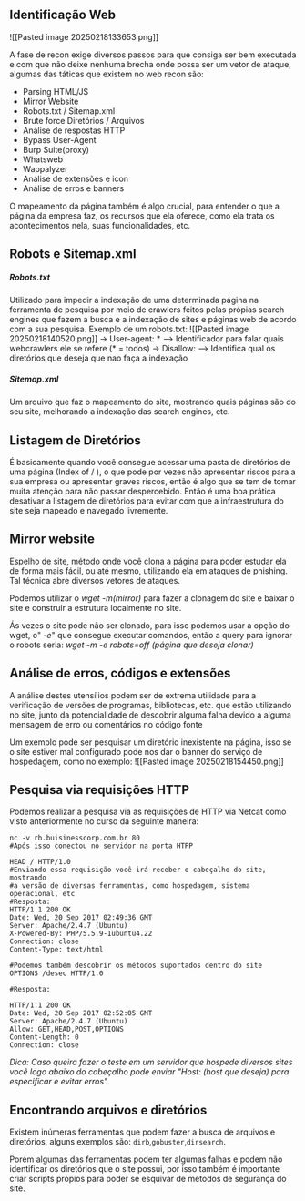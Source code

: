 
## Identificação Web 

![[Pasted image 20250218133653.png]]

A fase de recon exige diversos passos para que consiga ser bem executada e com que não deixe nenhuma brecha onde possa ser um vetor de ataque, algumas das táticas que existem no web recon são:
- Parsing HTML/JS
- Mirror Website
- Robots.txt / Sitemap.xml
- Brute force Diretórios / Arquivos
- Análise de respostas HTTP
- Bypass User-Agent
- Burp Suite(proxy)
- Whatsweb
- Wappalyzer
- Análise de extensões e icon
- Análise de erros e banners 

O mapeamento da página também é algo crucial, para entender o que a página da empresa faz, os recursos que ela oferece, como ela trata os acontecimentos nela, suas funcionalidades, etc.



## Robots e Sitemap.xml

##### Robots.txt
Utilizado para impedir a indexação de uma determinada página na ferramenta de pesquisa por meio de crawlers feitos pelas própias search engines que fazem a busca e a indexação de sites e páginas web de acordo com a sua pesquisa.
Exemplo de um robots.txt:
![[Pasted image 20250218140520.png]]
-> User-agent: * --> Identificador para falar quais webcrawlers ele se refere (* = todos)
-> Disallow: --> Identifica qual os diretórios que deseja que nao faça a indexação

##### Sitemap.xml
Um arquivo que faz o mapeamento do site, mostrando quais páginas são do seu site, melhorando a indexação das search engines, etc.


## Listagem de Diretórios

É basicamente quando você consegue acessar uma pasta de diretórios de uma página (Index of / ), o que pode por vezes não apresentar riscos para a sua empresa ou apresentar graves riscos, então é algo que se tem de tomar muita atenção para não passar despercebido.
Então é uma boa prática desativar a listagem de diretórios para evitar com que a infraestrutura do site seja mapeado e navegado livremente.


## Mirror website

Espelho de site, método onde você clona a página para poder estudar ela de forma mais fácil, ou até mesmo, utilizando ela em ataques de phishing. Tal técnica abre diversos vetores de ataques.

Podemos utilizar o *wget -m(mirror)* para fazer a clonagem do site e baixar o site e construir a estrutura localmente no site.

Ás vezes o site pode não ser clonado, para isso podemos usar a opção do wget, o" *-e*"  que consegue executar comandos, então a query para ignorar o robots seria: *wget -m -e robots=off (página que deseja clonar)* 

## Análise de erros, códigos e extensões

A análise destes utensílios podem ser de extrema utilidade para a verificação de versões de programas, bibliotecas, etc. que estão utilizando no site, junto da potencialidade de descobrir alguma falha devido a alguma mensagem de erro ou comentários no código fonte

Um exemplo pode ser pesquisar um diretório inexistente na página, isso se o site estiver mal configurado pode nos dar o banner do serviço de hospedagem, como no exemplo:
![[Pasted image 20250218154450.png]]


## Pesquisa via requisições HTTP

Podemos realizar a pesquisa via as requisições de HTTP via Netcat como visto anteriormente no curso da seguinte maneira:
```shell
nc -v rh.buisinesscorp.com.br 80
#Após isso conectou no servidor na porta HTPP

HEAD / HTTP/1.0
#Enviando essa requisição você irá receber o cabeçalho do site, mostrando
#a versão de diversas ferramentas, como hospedagem, sistema operacional, etc
#Resposta:
HTTP/1.1 200 OK
Date: Wed, 20 Sep 2017 02:49:36 GMT
Server: Apache/2.4.7 (Ubuntu)
X-Powered-By: PHP/5.5.9-1ubuntu4.22
Connection: close
Content-Type: text/html

#Podemos também descobrir os métodos suportados dentro do site
OPTIONS /desec HTTP/1.0

#Resposta:

HTTP/1.1 200 OK
Date: Wed, 20 Sep 2017 02:52:05 GMT
Server: Apache/2.4.7 (Ubuntu)
Allow: GET,HEAD,POST,OPTIONS
Content-Length: 0
Connection: close

```

*Dica: Caso queira fazer o teste em um servidor que hospede diversos sites você logo abaixo do cabeçalho pode enviar "Host: (host que deseja) para especificar e evitar erros"*

## Encontrando arquivos e diretórios

Existem inúmeras ferramentas que podem fazer a busca de arquivos e diretórios, alguns exemplos são: ``` dirb ```,```gobuster```,```dirsearch```.

Porém algumas das ferramentas podem ter algumas falhas e podem não identificar os diretórios que o site possui, por isso também é importante criar scripts própios para poder se esquivar de métodos de segurança do site.